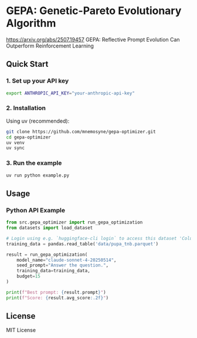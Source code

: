 # GEPA: Genetic-Pareto Evolutionary Algorithm
https://arxiv.org/abs/2507.19457
GEPA: Reflective Prompt Evolution Can Outperform Reinforcement Learning


## Quick Start

### 1. Set up your API key

```bash
export ANTHROPIC_API_KEY="your-anthropic-api-key"
```



### 2. Installation

Using uv (recommended):

```bash
git clone https://github.com/mnemosyne/gepa-optimizer.git
cd gepa-optimizer
uv venv
uv sync
```
### 3. Run the example

```bash
uv run python example.py
```

## Usage

### Python API Example

```python
from src.gepa_optimizer import run_gepa_optimization
from datasets import load_dataset

# Login using e.g. `huggingface-cli login` to access this dataset 'Columbia-NLP/PUPA'
training_data = pandas.read_table('data/pupa_tnb.parquet')

result = run_gepa_optimization(
    model_name="claude-sonnet-4-20250514",
    seed_prompt="Answer the question.",
    training_data=training_data,
    budget=15
)

print(f"Best prompt: {result.prompt}")
print(f"Score: {result.avg_score:.2f}")
```

## License

MIT License